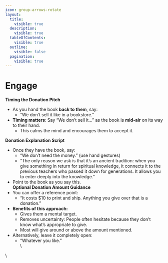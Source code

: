 ```yaml
---
icon: group-arrows-rotate
layout:
  title:
    visible: true
  description:
    visible: true
  tableOfContents:
    visible: true
  outline:
    visible: false
  pagination:
    visible: true
---
```


# Engage

**Timing the Donation Pitch**

* As you hand the book **back to them**, say:
  * “We don’t sell it like in a bookstore.”
* **Timing matters**: Say “We don’t sell it…” as the book is **mid-air** on its way to their hand.
  * This calms the mind and encourages them to accept it.

**Donation Explanation Script**

* Once they have the book, say:
  * “We don’t need the money.” (use hand gestures)
  * “The only reason we ask is that it’s an ancient tradition: when you give something in return for spiritual knowledge, it connects it to the previous teachers who passed it down for generations. It allows you to enter deeply into the knowledge.”
* Point to the book as you say this.\
  **Optional Donation Amount Guidance**
* You can offer a reference point:
  * “It costs $10 to print and ship. Anything you give over that is a donation.”
* **Benefits of this approach:**
  * Gives them a mental target.
  * Removes uncertainty: People often hesitate because they don’t know what’s appropriate to give.
  * Most will give around or above the amount mentioned.
* Alternatively, leave it completely open:
  * “Whatever you like.”\
    \


\
